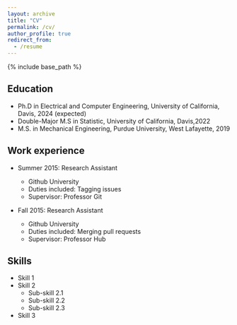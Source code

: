 ```yaml
---
layout: archive
title: "CV"
permalink: /cv/
author_profile: true
redirect_from:
  - /resume
---
```

{% include base_path %}



Education
------
* Ph.D in Electrical and Computer Engineering, University of California, Davis, 2024 (expected)
* Double-Major M.S in Statistic, University of California, Davis,2022
* M.S. in Mechanical Engineering, Purdue University, West Lafayette, 2019

Work experience
------
* Summer 2015: Research Assistant
  * Github University
  * Duties included: Tagging issues
  * Supervisor: Professor Git

* Fall 2015: Research Assistant
  * Github University
  * Duties included: Merging pull requests
  * Supervisor: Professor Hub
  

Skills
------
* Skill 1
* Skill 2
  * Sub-skill 2.1
  * Sub-skill 2.2
  * Sub-skill 2.3
* Skill 3
